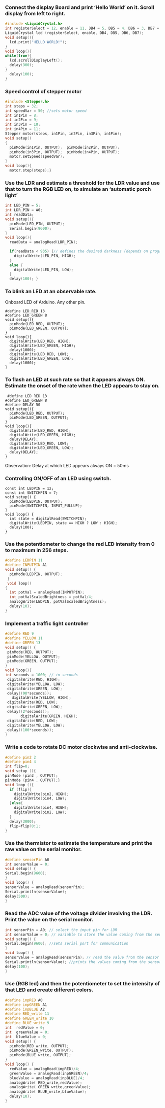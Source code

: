 
### Connect the display Board and print ‘Hello World’ on it. Scroll display from left to right.

```cpp
#include <LiquidCrystal.h>
int registerSelect = 12, enable = 11, DB4 = 5, DB5 = 4, DB6 = 3, DB7 = 2; 
LiquidCrystal lcd (registerSelect, enable, DB4, DB5, DB6, DB7); 
void setup(){
  lcd.print("HELLO WORLD!"); 
}
void loop(){
while(true){
  lcd.scrollDisplayLeft(); 
  delay(300); 
}      
  delay(100); 
}
```

### Speed control of stepper motor

```cpp
#include <Stepper.h>
int steps = 32;
int speedVar = 50; //sets motor speed
int in1Pin = 8;
int in2Pin = 9;
int in3Pin = 10;
int in4Pin = 11;
Stepper motor(steps, in1Pin, in2Pin, in3Pin, in4Pin);  
void setup()
{
  pinMode(in1Pin, OUTPUT);  pinMode(in2Pin, OUTPUT);
  pinMode(in3Pin, OUTPUT);  pinMode(in4Pin, OUTPUT);
  motor.setSpeed(speedVar);
}
void loop(){
  motor.step(steps);}
```
### Use the LDR and estimate a threshold for the LDR value and use that to turn the RGB LED on, to simulate an ‘automatic porch light’

```cpp
int LED_PIN = 5;
int LDR_PIN = A0;
int readData;
void setup(){
  pinMode(LED_PIN, OUTPUT);
  Serial.begin(9600);
}
void loop(){
  readData = analogRead(LDR_PIN);
  
  if(readData < 935) {// defines the desired darkness (depends on programmer)
    digitalWrite(LED_PIN, HIGH);
  }
  else {
    digitalWrite(LED_PIN, LOW);
  }
  delay(100); }
```
  
  
### To blink an LED at an observable rate.
Onboard LED of Arduino.
Any other pin.
```
#define LED_RED 13
#define LED_GREEN 8
void setup(){
  pinMode(LED_RED, OUTPUT);
  pinMode(LED_GREEN, OUTPUT);
}
void loop(){
  digitalWrite(LED_RED, HIGH);
  digitalWrite(LED_GREEN, HIGH);
  delay(1000);
  digitalWrite(LED_RED, LOW);
  digitalWrite(LED_GREEN, LOW);
  delay(1000);
}

```
###  To flash an LED at such rate so that it appears always ON. Estimate the onset of the rate when the LED appears to stay on.
	
```
 #define LED_RED 13
#define LED_GREEN 8
#define DELAY 50
void setup(){
  pinMode(LED_RED, OUTPUT);
  pinMode(LED_GREEN, OUTPUT);
}
void loop(){
  digitalWrite(LED_RED, HIGH);
  digitalWrite(LED_GREEN, HIGH);
  delay(DELAY); 
  digitalWrite(LED_RED, LOW);
  digitalWrite(LED_GREEN, LOW);
  delay(DELAY);
}
```
Observation:
Delay at which LED appears always ON = 50ms

### Controlling ON/OFF of an LED using switch.

```
const int LEDPIN = 12;
const int SWITCHPIN = 7;
void setup() {
  pinMode(LEDPIN, OUTPUT);
  pinMode(SWITCHPIN, INPUT_PULLUP);
}
void loop() {
  int state = digitalRead(SWITCHPIN);
  digitalWrite(LEDPIN, state == HIGH ? LOW : HIGH);
  delay(100);
}
```


### Use the potentiometer to change the red LED intensity from 0 to maximum in 256 steps.

```cpp
#define LEDPIN 11
#define INPUTPIN A1
void setup() {
  pinMode(LEDPIN, OUTPUT);
 }
 void loop()
{
  int potVal = analogRead(INPUTPIN);
  int potValScaledBrightness = potVal/4;
  analogWrite(LEDPIN, potValScaledBrightness);
  delay(10);
}
```

###  Implement a traffic light controller
 
 ```cpp
#define RED 9
#define YELLOW 11
#define GREEN 13
void setup() {
  pinMode(RED, OUTPUT);
  pinMode(YELLOW, OUTPUT);
  pinMode(GREEN, OUTPUT);
}
void loop(){
 int seconds = 1000; // in seconds
  digitalWrite(RED, HIGH);
  digitalWrite(YELLOW, LOW);
  digitalWrite(GREEN, LOW);
  delay((90*seconds));
    digitalWrite(YELLOW, HIGH);
  digitalWrite(RED, LOW);
  digitalWrite(GREEN, LOW);
  delay((2*seconds));
	    digitalWrite(GREEN, HIGH);
  digitalWrite(RED, LOW);
  digitalWrite(YELLOW, LOW);
  delay((100*seconds));
}
```


###  Write a code to rotate DC motor clockwise and anti-clockwise.
```cpp
#define pin2 2 
#define pin4 4
int flip=0;
void setup (){
pinMode (pin2 , OUTPUT);
pinMode (pin4 , OUTPUT);}
void loop (){
  if (flip){
    digitalWrite(pin2, HIGH);
    digitalWrite(pin4, LOW);
  }else{
    digitalWrite(pin4, HIGH);
    digitalWrite(pin2, LOW);
  }
  delay(3000);
  flip=flip?0:1;
}
```
###  Use the thermistor to estimate the temperature and print the raw value on the serial monitor.
```cpp
#define sensorPin A0
int sensorValue = 0;
void setup() {
Serial.begin(9600);
}
void loop() {
sensorValue = analogRead(sensorPin);
Serial.println(sensorValue);
delay(500);
}
```

###  Read the ADC value of the voltage divider involving the LDR. Print the value on the serial monitor.
```cpp
int sensorPin = A0; // select the input pin for LDR
int sensorValue = 0; // variable to store the value coming from the sensor
void setup() {
Serial.begin(9600); //sets serial port for communication
}
void loop() {
sensorValue = analogRead(sensorPin); // read the value from the sensor
Serial.println(sensorValue); //prints the values coming from the sensor on the screen
delay(100);
}
```


### Use (RGB led) and then the potentiometer to set the intensity of that LED and create different colors.

```cpp
#define inpRED A0
#define inpGREEN A1
#define inpBLUE A2
#define RED_write 11
#define GREEN_write 10
#define BLUE_write 9
int  redValue = 0; 
int  greenValue = 0; 
int  blueValue = 0; 
void setup() {
  pinMode(RED_write, OUTPUT);
  pinMode(GREEN_write, OUTPUT);
  pinMode(BLUE_write, OUTPUT);
}
void loop() {
  redValue = analogRead(inpRED)/4;
  greenValue = analogRead(inpGREEN)/4;
  blueValue = analogRead(inpBLUE)/4;
  analogWrite( RED_write,redValue);
  analogWrite( GREEN_write,greenValue);
  analogWrite( BLUE_write,blueValue);
  delay(10);
}
```